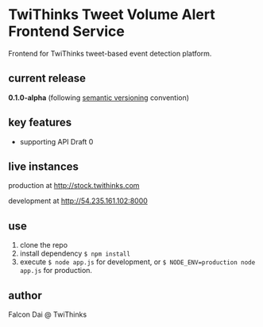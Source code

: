 TwiThinks Tweet Volume Alert Frontend Service
=============================================
Frontend for TwiThinks tweet-based event detection platform.

current release
---------------
**0.1.0-alpha** (following [semantic versioning](http://semver.org/) convention)

key features
------------
- supporting API Draft 0

live instances
--------------
production at http://stock.twithinks.com

development at http://54.235.161.102:8000

use
---
1. clone the repo
2. install dependency ```$ npm install```
3. execute ```$ node app.js``` for development, or ```$ NODE_ENV=production node app.js``` for production.

author
------
Falcon Dai @ TwiThinks
